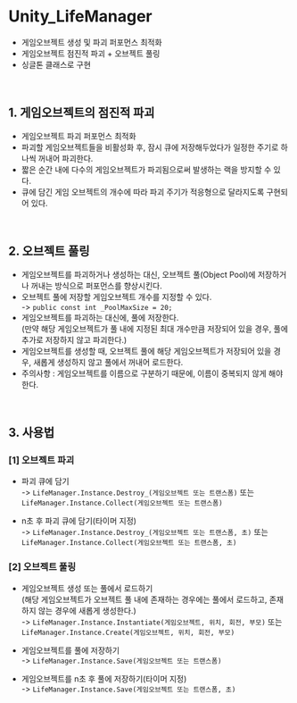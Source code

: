 # Unity_LifeManager
 - 게임오브젝트 생성 및 파괴 퍼포먼스 최적화
 - 게임오브젝트 점진적 파괴 + 오브젝트 풀링
 - 싱글톤 클래스로 구현
　
<br>
  
## 1. 게임오브젝트의 점진적 파괴
 - 게임오브젝트 파괴 퍼포먼스 최적화
 - 파괴할 게임오브젝트들을 비활성화 후, 잠시 큐에 저장해두었다가 일정한 주기로 하나씩 꺼내어 파괴한다.
 - 짧은 순간 내에 다수의 게임오브젝트가 파괴됨으로써 발생하는 랙을 방지할 수 있다.
 - 큐에 담긴 게임 오브젝트의 개수에 따라 파괴 주기가 적응형으로 달라지도록 구현되어 있다.  
 
 
<br>
  
## 2. 오브젝트 풀링
 - 게임오브젝트를 파괴하거나 생성하는 대신, 오브젝트 풀(Object Pool)에 저장하거나 꺼내는 방식으로 퍼포먼스를 향상시킨다.
 - 오브젝트 풀에 저장할 게임오브젝트 개수를 지정할 수 있다.
   <br> -> ``` public const int _PoolMaxSize = 20; ```
 - 게임오브젝트를 파괴하는 대신에, 풀에 저장한다.
   <br> (만약 해당 게임오브젝트가 풀 내에 지정된 최대 개수만큼 저장되어 있을 경우, 풀에 추가로 저장하지 않고 파괴한다.)
 - 게임오브젝트를 생성할 때, 오브젝트 풀에 해당 게임오브젝트가 저장되어 있을 경우, 새롭게 생성하지 않고 풀에서 꺼내어 로드한다.
 - 주의사항 : 게임오브젝트를 이름으로 구분하기 때문에, 이름이 중복되지 않게 해야 한다.
 
 
<br>
  
## 3. 사용법
 ### [1] 오브젝트 파괴
  - 파괴 큐에 담기
    <br> -> ``` LifeManager.Instance.Destroy_(게임오브젝트 또는 트랜스폼) ``` 또는
    <br> ``` LifeManager.Instance.Collect(게임오브젝트 또는 트랜스폼) ```

  - n초 후 파괴 큐에 담기(타이머 지정)
    <br> -> ``` LifeManager.Instance.Destroy_(게임오브젝트 또는 트랜스폼, 초) ``` 또는
    <br> ``` LifeManager.Instance.Collect(게임오브젝트 또는 트랜스폼, 초) ```
  
 ### [2] 오브젝트 풀링
  - 게임오브젝트 생성 또는 풀에서 로드하기
    <br> (해당 게임오브젝트가 오브젝트 풀 내에 존재하는 경우에는 풀에서 로드하고, 존재하지 않는 경우에 새롭게 생성한다.)
    <br> -> ``` LifeManager.Instance.Instantiate(게임오브젝트, 위치, 회전, 부모) ``` 또는
    <br> ``` LifeManager.Instance.Create(게임오브젝트, 위치, 회전, 부모) ```
    
  - 게임오브젝트를 풀에 저장하기
    <br> -> ``` LifeManager.Instance.Save(게임오브젝트 또는 트랜스폼) ```

    
  - 게임오브젝트를 n초 후 풀에 저장하기(타이머 지정)
    <br> -> ``` LifeManager.Instance.Save(게임오브젝트 또는 트랜스폼, 초) ```
